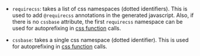 *   `requirecss`: takes a list of css namespaces (dotted identifiers). This is
    used to add `@requirecss` annotations in the generated javascript. Also, if
    there is no `cssbase` attribute, the first `requirecss` namespace can be
    used for autoprefixing in [css function](functions.md#css) calls.

*   `cssbase`: takes a single css namespace (dotted identifier). This is used
    for autoprefixing in [css function](functions.md#css) calls.
